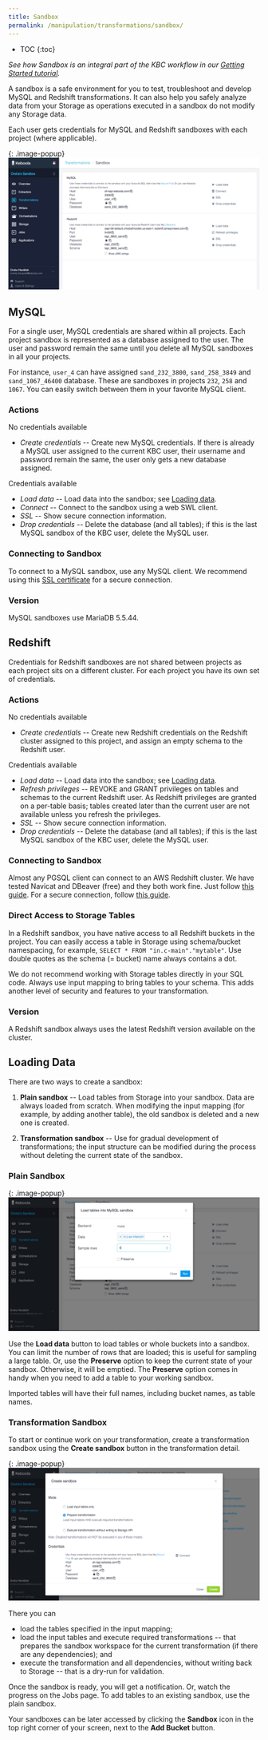 ```yaml
---
title: Sandbox
permalink: /manipulation/transformations/sandbox/
---
```


* TOC
{:toc}

*See how Sandbox is an integral part of the KBC workflow in our [Getting Started tutorial](/overview/tutorial/manipulate/sandbox/).*

A sandbox is a safe environment for you to test, troubleshoot and develop MySQL and Redshift transformations. 
It can also help you safely analyze data from your Storage as operations executed in a sandbox do not modify any Storage data.

Each user gets credentials for MySQL and Redshift sandboxes with each project (where applicable). 

{: .image-popup}
![Sandbox credentials](/manipulation/transformations/sandbox/sandbox-credentials.png)

## MySQL

For a single user, MySQL credentials are shared within all projects. Each project sandbox is represented as a database assigned to the user. 
The user and password remain the same until you delete all MySQL sandboxes in all your projects.  

For instance, `user_4` can have assigned `sand_232_3800`, `sand_258_3849` and `sand_1067_46400` database. 
These are sandboxes in projects `232`, `258` and `1067`. You can easily switch between them in your favorite MySQL client.

### Actions

No credentials available

  - *Create credentials* -- Create new MySQL credentials. If there is already a MySQL user assigned to the current KBC user, their 
  username and password remain the same, the user only gets a new database assigned. 
  
Credentials available  
  
  - *Load data* -- Load data into the sandbox; see [Loading data](/manipulation/transformations/sandbox/#loading-data).
  - *Connect* -- Connect to the sandbox using a web SWL client.
  - *SSL* -- Show secure connection information.
  - *Drop credentials* -- Delete the database (and all tables); if this is the last MySQL sandbox of the KBC user, delete the MySQL user. 

### Connecting to Sandbox

To connect to a MySQL sandbox, use any MySQL client. We recommend using this [SSL certificate](https://d3iz2gfan5zufq.cloudfront.net/files/sh-tapi.ca.pem) for a secure connection.

### Version

MySQL sandboxes use MariaDB 5.5.44. 

## Redshift

Credentials for Redshift sandboxes are not shared between projects as each project sits on a different cluster. For each project you have its own set of credentials.

### Actions

No credentials available

  - *Create credentials* -- Create new Redshift credentials on the Redshift cluster assigned to this project, and assign an empty schema to the Redshift user. 
  
Credentials available  
  
  - *Load data* -- Load data into the sandbox; see [Loading data](/manipulation/transformations/sandbox/#loading-data).
  - *Refresh privileges* -- REVOKE and GRANT privileges on tables and schemas to the current Redshift user. As Redshift privileges are granted on a per-table basis; tables created later than the current user are not available unless you refresh the privileges.
  - *SSL* -- Show secure connection information.
  - *Drop credentials* -- Delete the database (and all tables); if this is the last MySQL sandbox of the KBC user, delete the MySQL user. 

### Connecting to Sandbox

Almost any PGSQL client can connect to an AWS Redshift cluster. We have tested Navicat and DBeaver (free) and they both work fine.
Just follow [this guide](http://wiki.keboola.com/home/keboola-connection/user-space/transformations/redshift/how-to-set-up-a-redshift-sandbox-using-kbc-dbeaver).
For a secure connection, follow [this guide](http://docs.aws.amazon.com/redshift/latest/mgmt/connecting-ssl-support.html). 

### Direct Access to Storage Tables

In a Redshift sandbox, you have native access to all Redshift buckets in the project. 
You can easily access a table in Storage using schema/bucket namespacing, for example, `SELECT * FROM "in.c-main"."mytable"`. 
Use double quotes as the schema (= bucket) name always contains a dot.
   
We do not recommend working with Storage tables directly in your SQL code. Always use input mapping to bring tables to your schema. This adds another level of security and features to your transformation. 

### Version

A Redshift sandbox always uses the latest Redshift version available on the cluster.  

## Loading Data

There are two ways to create a sandbox: 

1. **Plain sandbox** -- Load tables from Storage into your sandbox. Data are always loaded from scratch. When modifying the input mapping (for example, by adding another table), the old sandbox is deleted and a new one is created. 

2. **Transformation sandbox** -- Use for gradual development of transformations; the input structure can be modified during the process without deleting the current state of the sandbox.

### Plain Sandbox

{: .image-popup}
![MySQL sandbox](/manipulation/transformations/sandbox/sandbox-mysql-load-data.png)

Use the **Load data** button to load tables or whole buckets into a sandbox. You can limit the number of rows that are loaded;
this is useful for sampling a large table. Or, use the **Preserve** option to keep the current state of your sandbox. 
Otherwise, it will be emptied. The **Preserve** option comes in handy when you need to add a table to your working sandbox.

Imported tables will have their full names, including bucket names, as table names.

### Transformation Sandbox

To start or continue work on your transformation, create a transformation sandbox using the **Create sandbox** button in the transformation detail. 

{: .image-popup}
![MySQL transformation sandbox](/manipulation/transformations/sandbox/transformation-sandbox.png)

There you can  

 - load the tables specified in the input mapping; 
 - load the input tables and execute required transformations -- that prepares the sandbox workspace for the current transformation (if there are any dependencies); and
 - execute the transformation and all dependencies, without writing back to Storage -- that is a dry-run for validation.
 
Once the sandbox is ready, you will get a notification. Or, watch the progress on the Jobs page. To add tables to an existing sandbox, use the plain sandbox. 

Your sandboxes can be later accessed by clicking the **Sandbox** icon in the top right corner of your screen, next to the **Add Bucket** button.

